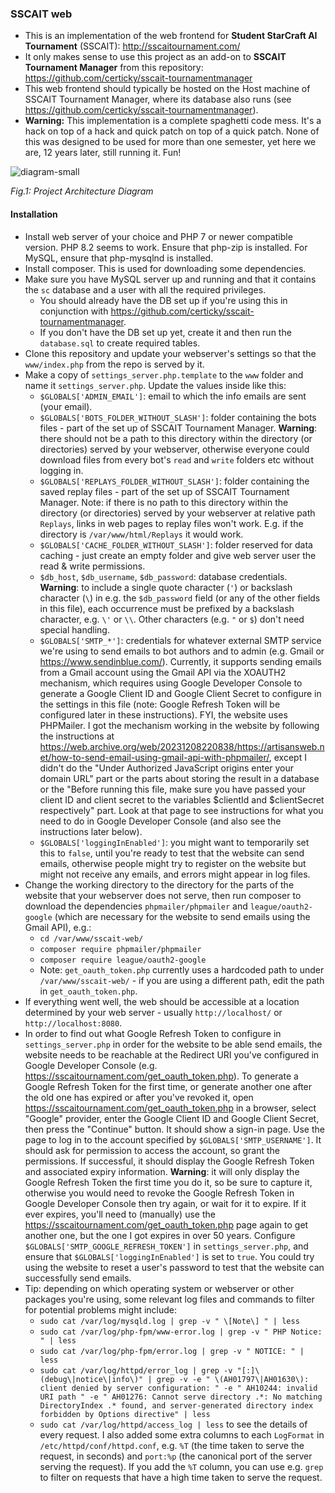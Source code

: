 ### SSCAIT web

* This is an implementation of the web frontend for **Student StarCraft AI Tournament** (SSCAIT): http://sscaitournament.com/
* It only makes sense to use this project as an add-on to **SSCAIT Tournament Manager** from this repository: https://github.com/certicky/sscait-tournamentmanager
* This web frontend should typically be hosted on the Host machine of SSCAIT Tournament Manager, where its database also runs (see https://github.com/certicky/sscait-tournamentmanager).
* **Warning:** This implementation is a complete spaghetti code mess. It's a hack on top of a hack and quick patch on top of a quick patch. None of this was designed to be used for more than one semester, yet here we are, 12 years later, still running it. Fun!


![diagram-small](https://user-images.githubusercontent.com/3534507/204827784-32c94af4-0bee-4f2f-b2f8-c2d01b88e156.png)

*Fig.1: Project Architecture Diagram*

#### Installation

* Install web server of your choice and PHP 7 or newer compatible version. PHP 8.2 seems to work. Ensure that php-zip is installed. For MySQL, ensure that php-mysqlnd is installed.
* Install composer. This is used for downloading some dependencies.
* Make sure you have MySQL server up and running and that it contains the `sc` database and a user with all the required privileges.
  * You should already have the DB set up if you're using this in conjunction with https://github.com/certicky/sscait-tournamentmanager.
  * If you don't have the DB set up yet, create it and then run the `database.sql` to create required tables.
* Clone this repository and update your webserver's settings so that the `www/index.php` from the repo is served by it.
* Make a copy of `settings_server.php.template` to the `www` folder and name it `settings_server.php`. Update the values inside like this:
  * `$GLOBALS['ADMIN_EMAIL']`: email to which the info emails are sent (your email).
  * `$GLOBALS['BOTS_FOLDER_WITHOUT_SLASH']`: folder containing the bots files - part of the set up of SSCAIT Tournament Manager. **Warning**: there should not be a path to this directory within the directory (or directories) served by your webserver, otherwise everyone could download files from every bot's `read` and `write` folders etc without logging in.
  * `$GLOBALS['REPLAYS_FOLDER_WITHOUT_SLASH']`: folder containing the saved replay files - part of the set up of SSCAIT Tournament Manager. Note: if there is no path to this directory within the directory (or directories) served by your webserver at relative path `Replays`, links in web pages to replay files won't work. E.g. if the directory is `/var/www/html/Replays` it would work.
  * `$GLOBALS['CACHE_FOLDER_WITHOUT_SLASH']`: folder reserved for data caching - just create an empty folder and give web server user the read & write permissions.
  * `$db_host`, `$db_username`, `$db_password`: database credentials. **Warning**: to include a single quote character (`'`) or backslash character (`\`) in e.g. the `$db_password` field (or any of the other fields in this file), each occurrence must be prefixed by a backslash character, e.g. `\'` or `\\`. Other characters (e.g. `"` or `$`) don't need special handling.
  * `$GLOBALS['SMTP_*']`: credentials for whatever external SMTP service we're using to send emails to bot authors and to admin (e.g. Gmail or https://www.sendinblue.com/). Currently, it supports sending emails from a Gmail account using the Gmail API via the XOAUTH2 mechanism, which requires using Google Developer Console to generate a Google Client ID and Google Client Secret to configure in the settings in this file (note: Google Refresh Token will be configured later in these instructions). FYI, the website uses PHPMailer. I got the mechanism working in the website by following the instructions at https://web.archive.org/web/20231208220838/https://artisansweb.net/how-to-send-email-using-gmail-api-with-phpmailer/, except I didn't do the "Under Authorized JavaScript origins enter your domain URL" part or the parts about storing the result in a database or the "Before running this file, make sure you have passed your client ID and client secret to the variables $clientId and $clientSecret respectively" part. Look at that page to see instructions for what you need to do in Google Developer Console (and also see the instructions later below).
  * `$GLOBALS['loggingInEnabled']`: you might want to temporarily set this to `false`, until you're ready to test that the website can send emails, otherwise people might try to register on the website but might not receive any emails, and errors might appear in log files.
* Change the working directory to the directory for the parts of the website that your webserver does not serve, then run composer to download the dependencies `phpmailer/phpmailer` and `league/oauth2-google` (which are necessary for the website to send emails using the Gmail API), e.g.:
  * `cd /var/www/sscait-web/`
  * `composer require phpmailer/phpmailer`
  * `composer require league/oauth2-google`
  * Note: `get_oauth_token.php` currently uses a hardcoded path to under `/var/www/sscait-web/` - if you are using a different path, edit the path in `get_oauth_token.php`.
* If everything went well, the web should be accessible at a location determined by your web server - usually `http://localhost/` or `http://localhost:8080`.
* In order to find out what Google Refresh Token to configure in `settings_server.php` in order for the website to be able send emails, the website needs to be reachable at the Redirect URI you've configured in Google Developer Console (e.g. https://sscaitournament.com/get_oauth_token.php). To generate a Google Refresh Token for the first time, or generate another one after the old one has expired or after you've revoked it, open https://sscaitournament.com/get_oauth_token.php in a browser, select "Google" provider, enter the Google Client ID and Google Client Secret, then press the "Continue" button. It should show a sign-in page. Use the page to log in to the account specified by `$GLOBALS['SMTP_USERNAME']`. It should ask for permission to access the account, so grant the permissions. If successful, it should display the Google Refresh Token and associated expiry information. **Warning**: it will only display the Google Refresh Token the first time you do it, so be sure to capture it, otherwise you would need to revoke the Google Refresh Token in Google Developer Console then try again, or wait for it to expire. If it ever expires, you'll need to (manually) use the https://sscaitournament.com/get_oauth_token.php page again to get another one, but the one I got expires in over 50 years. Configure `$GLOBALS['SMTP_GOOGLE_REFRESH_TOKEN']` in `settings_server.php`, and ensure that `$GLOBALS['loggingInEnabled']` is set to `true`. You could try using the website to reset a user's password to test that the website can successfully send emails.
* Tip: depending on which operating system or webserver or other packages you're using, some relevant log files and commands to filter for potential problems might include:
  * `sudo cat /var/log/mysqld.log | grep -v " \[Note\] " | less`
  * `sudo cat /var/log/php-fpm/www-error.log | grep -v " PHP Notice: " | less`
  * `sudo cat /var/log/php-fpm/error.log | grep -v " NOTICE: " | less`
  * `sudo cat /var/log/httpd/error_log | grep -v "[:]\(debug\|notice\|info\)" | grep -v -e " \(AH01797\|AH01630\): client denied by server configuration: " -e " AH10244: invalid URI path " -e " AH01276: Cannot serve directory .*: No matching DirectoryIndex .* found, and server-generated directory index forbidden by Options directive" | less`
  * `sudo cat /var/log/httpd/access_log | less` to see the details of every request. I also added some extra columns to each `LogFormat` in `/etc/httpd/conf/httpd.conf`, e.g. `%T` (the time taken to serve the request, in seconds) and `port:%p` (the canonical port of the server serving the request). If you add the `%T` column, you can use e.g. `grep` to filter on requests that have a high time taken to serve the request.
